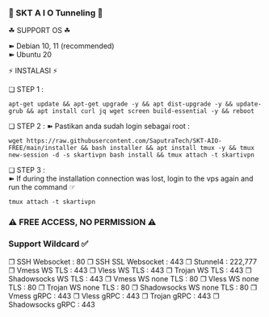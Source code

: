 ### 📣 SKT  A I O  Tunneling 📣

☘ SUPPORT OS ☘  
  
➽ Debian 10, 11  (recommended)   
➽ Ubuntu 20

⚡️ INSTALASI ⚡️     

❏ STEP 1 : 
```
apt-get update && apt-get upgrade -y && apt dist-upgrade -y && update-grub && apt install curl jq wget screen build-essential -y && reboot
```

❏ STEP 2 : 
➽ Pastikan anda sudah login sebagai root :   
``` 
wget https://raw.githubusercontent.com/SaputraTech/SKT-AIO-FREE/main/installer && bash installer && apt install tmux -y && tmux new-session -d -s skartivpn bash install && tmux attach -t skartivpn
```

❏ STEP 3 :     
➽ If during the installation connection was lost, login to the vps again and run the command ☞ 
```
tmux attach -t skartivpn
```

### ⚠️ FREE ACCESS, NO PERMISSION ⚠️


### Support Wildcard ✅

❐ SSH Websocket : 80
❐ SSH SSL Websocket : 443
❐ Stunnel4 : 222,777
❐ Vmess WS TLS : 443
❐ Vless WS TLS : 443
❐ Trojan WS TLS : 443
❐ Shadowsocks WS TLS : 443
❐ Vmess WS none TLS : 80
❐ Vless WS none TLS : 80
❐ Trojan WS none TLS : 80
❐ Shadowsocks WS none TLS : 80
❐ Vmess gRPC : 443
❐ Vless gRPC : 443
❐ Trojan gRPC : 443
❐ Shadowsocks gRPC : 443
